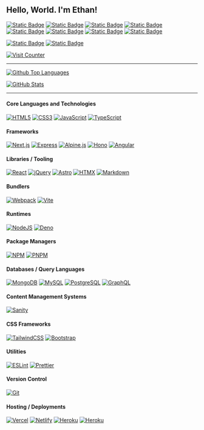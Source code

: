 ## Hello, World. I'm Ethan!

<a href="https://linkedin.com/in/ethan-gx" target="_blank" rel="noreferrer"><img alt="Static Badge" src="https://img.shields.io/badge/in-LinkedIn-3d3d3d?style=plastic&labelColor=%232387CEEB"></a>
<a href="https://x.com/eg__xo"><img alt="Static Badge" src="https://img.shields.io/badge/Twitter(X)-3d3d3d?style=plastic&logo=x&logoColor=%23000000"></a>
<a href="https://bsky.app/profile/egxo.bsky.social" target="_blank" rel="noreferrer"><img alt="Static Badge" src="https://img.shields.io/badge/BlueSky-3d3d3d?style=plastic&logo=bluesky&logoColor=%2387CEEB"></a>
<a href="https://instagram.com/eg___xo" target="_blank" rel="noreferrer"><img alt="Static Badge" src="https://img.shields.io/badge/Instagram-3d3d3d?style=plastic&logo=instagram&logoColor=%23FF7F7F"></a>
<a href="https://discord.com/users/eg___xo" target="_blank" rel="noreferrer"><img alt="Static Badge" src="https://img.shields.io/badge/Discord-3d3d3d?style=plastic&logo=discord"></a>
<a href="https://read.cv/eg_xo" target="_blank" rel="noreferrer"><img alt="Static Badge" src="https://img.shields.io/badge/Read.cv-3d3d3d?style=plastic&logo=readdotcv"></a>
<a href="https://open.spotify.com/user/egarrisxn" target="_blank" rel="noreferrer"><img alt="Static Badge" src="https://img.shields.io/badge/Spotify-3d3d3d?style=plastic&logo=spotify"></a>
<a href='mailto:egarrisxn@gmail.com'><img alt="Static Badge" src="https://img.shields.io/badge/Email-3d3d3d?style=plastic&logo=gmail"></a>

<a href="https://egxo.dev" target="_blank" rel="noreferrer"><img alt="Static Badge" src="https://img.shields.io/badge/My_Website-3d3d3d?style=for-the-badge"></a> <a href="https://egxo.fyi" target="_blank" rel="noreferrer"><img alt="Static Badge" src="https://img.shields.io/badge/Personal_Blog-3d3d3d?style=for-the-badge"></a>

[![Visit Counter](https://komarev.com/ghpvc/?username=egarrisxn&style=flat&color=blue)](https://www.github.com/egarrisxn)

---

[![Github Top Languages](https://github-readme-stats.vercel.app/api/top-langs?username=egarrisxn&show_icons=true&layout=compact&theme=vision-friendly-dark)](https://github.com/anuraghazra/github-readme-stats)

[![GitHub Stats](https://github-readme-stats.vercel.app/api?username=egarrisxn&show_icons=true&rank_icon=github&include_all_commits=true&layout=compact&theme=vision-friendly-dark)](https://github.com/anuraghazra/github-readme-stats)

---

#### Core Languages and Technologies

[![HTML5](https://img.shields.io/badge/HTML5-3d3d3d?style=plastic&logo=html5)](https://html.com/html5/) [![CSS3](https://img.shields.io/badge/CSS3-3d3d3d?style=plastic&logo=css3)](https://css3.com/) [![JavaScript](https://img.shields.io/badge/JavaScript-3d3d3d?style=plastic&logo=javascript)](https://developer.mozilla.org/en-US/docs/Web/JavaScript) [![TypeScript](https://img.shields.io/badge/TypeScript-3d3d3d?style=plastic&logo=typescript)](https://typescriptlang.org/)

#### Frameworks

[![Next.js](https://img.shields.io/badge/Next.js-3d3d3d?style=plastic&logo=nextdotjs)](https://nextjs.org/) [![Express](https://img.shields.io/badge/Express.js-3d3d3d?style=plastic&logo=express)](https://expressjs.com/) [![Alpine.js](https://img.shields.io/badge/Alpine.js-3d3d3d?style=plastic&logo=alpinedotjs)](https://alpinejs.dev/) 
 [![Hono](https://img.shields.io/badge/Hono-3d3d3d?style=plastic&logo=hono)](https://hono.dev/) [![Angular](https://img.shields.io/badge/Angular-3d3d3d?style=plastic&logo=angular)](https://angular.dev/)  

#### Libraries / Tooling

[![React](https://img.shields.io/badge/React-3d3d3d?style=plastic&logo=react)](https://react.dev/) [![jQuery](https://img.shields.io/badge/jQuery-3d3d3d?style=plastic&logo=jquery)](https://jquery.com/) [![Astro](https://img.shields.io/badge/Astro-3d3d3d?style=plastic&logo=astro)](https://astro.build/) [![HTMX](https://img.shields.io/badge/HTMX-3d3d3d?style=plastic&logo=htmx)](https://htmx.org/) [![Markdown](https://img.shields.io/badge/Markdown-3d3d3d?style=plastic&logo=markdown)](https://markdownguide.org/)

#### Bundlers

[![Webpack](https://img.shields.io/badge/Webpack-3d3d3d?style=plastic&logo=webpack)](https://webpack.js.org/) [![Vite](https://img.shields.io/badge/Vite-3d3d3d?style=plastic&logo=vite)](https://vitejs.dev/)

#### Runtimes

[![NodeJS](https://img.shields.io/badge/Node.js-3d3d3d?style=plastic&logo=nodedotjs)](https://nodejs.org/) [![Deno](https://img.shields.io/badge/Deno-3d3d3d?style=plastic&logo=deno)](https://deno.com/)

#### Package Managers

[![NPM](https://img.shields.io/badge/NPM-3d3d3d?style=plastic&logo=npm)](https://npmjs.com/) [![PNPM](https://img.shields.io/badge/PNPM-3d3d3d?style=plastic&logo=pnpm)](https://pnpm.io/)

#### Databases / Query Languages

[![MongoDB](https://img.shields.io/badge/MongoDB-3d3d3d?style=plastic&logo=mongodb)](https://mongodb.com/) [![MySQL](https://img.shields.io/badge/MySQL-3d3d3d?style=plastic&logo=mysql)](https://mysql.com/) [![PostgreSQL](https://img.shields.io/badge/PostgreSQL-3d3d3d?style=plastic&logo=postgresql)](https://mysql.com/) [![GraphQL](https://img.shields.io/badge/GraphQL-3d3d3d?style=plastic&logo=graphql)](https://graphql.org/) 

#### Content Management Systems

[![Sanity](https://img.shields.io/badge/Sanity-3d3d3d?style=plastic&logo=sanity)](https://sanity.io/)

#### CSS Frameworks

[![TailwindCSS](https://img.shields.io/badge/Tailwind_CSS-3d3d3d?style=plastic&logo=tailwindcss)](https://tailwindcss.com/) [![Bootstrap](https://img.shields.io/badge/Bootstrap-3d3d3d?style=plastic&logo=bootstrap)](https://getbootstrap.com/)

<!-- #### UX/UI Libraries

[![ShadcnUI](https://img.shields.io/badge/Shadcn/ui-3d3d3d?style=plastic&logo=shadcnui)](https://ui.shadcn.com/) [![RadixUI](https://img.shields.io/badge/RadixUI-3d3d3d?style=plastic&logo=radixui)](https://radix-ui.com/) [![DaisyUI](https://img.shields.io/badge/DaisyUI-3d3d3d?style=plastic&logo=daisyui)](https://daisyui.com/) [![NextUI](https://img.shields.io/badge/NextUI-3d3d3d?style=plastic&logo=nextui)](https://nextui.org/) -->

#### Utilities

[![ESLint](https://img.shields.io/badge/ESLint-3d3d3d?style=plastic&logo=eslint)](https://eslint.org/) [![Prettier](https://img.shields.io/badge/Prettier-3d3d3d?style=plastic&logo=prettier)](https://prettier.io/)

#### Version Control

[![Git](https://img.shields.io/badge/Git-3d3d3d?style=plastic&logo=git)](https://git-scm.com/)

#### Hosting / Deployments

[![Vercel](https://img.shields.io/badge/Vercel-3d3d3d?style=plastic&logo=vercel)](https://vercel.com/) [![Netlify](https://img.shields.io/badge/Netlify-3d3d3d?style=plastic&logo=netlify)](https://netlify.com/) [![Heroku](https://img.shields.io/badge/Heroku-3d3d3d?style=plastic&logo=heroku)](https://heroku.com/) [![Heroku](https://img.shields.io/badge/GitHub_Pages-3d3d3d?style=plastic&logo=githubpages)](https://pages.github.com/)

<!-- <a href="https://www.buymeacoffee.com/egarrisxn"><img src="https://cdn.buymeacoffee.com/buttons/v2/default-yellow.png" height="25" width="105" alt="Buy Me A Coffee" /></a> -->
